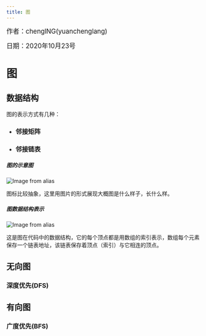 ```yaml
---
title: 图
---
```


<big>作者：chenglNG(yuanchenglang)</big>

<big>日期：2020年10月23号</big>

# 图

## 数据结构

图的表示方式有几种：

- ### 邻接矩阵

- ### 邻接链表

##### 图的示意图

![Image from alias](~@images/code/graph-input.png)

图标比较抽象，这里用图片的形式展现大概图是什么样子，长什么样。

##### 图数据结构表示

![Image from alias](~@images/code/adjacency-lists.png)


这是图在代码中的数据结构，它的每个顶点都是用数组的索引表示，数组每个元素保存一个链表地址，该链表保存着顶点（索引）与它相连的顶点。


## 无向图

### 深度优先(DFS)




## 有向图

### 广度优先(BFS)